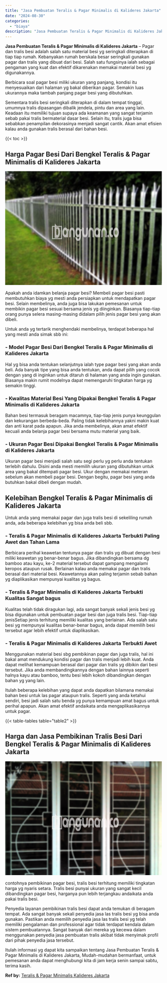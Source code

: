 ```yaml
---
title: "Jasa Pembuatan Teralis & Pagar Minimalis di Kalideres Jakarta"
date: "2024-08-30"
categories: 
  - "biaya"
description: "Jasa Pembuatan Teralis & Pagar Minimalis di Kalideres Jakarta. Itulah informasi yg dapat kita sampaikan tentang Jasa Pembuatan Teralis & Pagar Minimalis di K..."
---
```


**Jasa Pembuatan Teralis & Pagar Minimalis di Kalideres Jakarta** – Pagar dan tralis besi adalah salah satu material besi yg seringkali diterapkan di tiap tiap rumah. Kebanyakan rumah berskala besar seringkali gunakan pagar dan tralis yang dibuat dari besi. Salah satu fungsinya ialah sebagai pengaman yang kuat dan efektif dikarenakan memakai material besi yg digunakannya.

Berbicara soal pagar besi miliki ukuran yang panjang, kondisi itu menyesuaikan dari halaman yg bakal diberikan pagar. Semakin luas ukurannya maka tambah panjang pagar besi yang dibutuhkan.

Sementara tralis besi seringkali diterapkan di dalam tempat tinggal, umumnya tralis dipasangan dibalik jendela, pintu dan area yang lain. Keadaan itu memiliki tujuan supaya ada keamanan yang sangat terjamin sebab pakai tralis bermaterial dasar besi. Selain itu, tralis juga bisa sebabkan penampilan dekorasinya menjadi sangat cantik. Akan amat efisien kalau anda gunakan tralis berasal dari bahan besi.

{{< toc >}}

## Harga Pagar Besi Dari Bengkel Teralis & Pagar Minimalis di Kalideres Jakarta

![Jasa Pembuatan Teralis & Pagar Minimalis di Kalideres Jakarta](/images/pagar-minimalis-murah-34.png)

Apakah anda idamkan belanja pagar besi? Membeli pagar besi pasti membutuhkan biaya yg mesti anda persiapkan untuk mendapatkan pagar besi. Selain membelinya, anda juga bisa lakukan pemesanan untuk membikin pagar besi sesuai bersama jenis yg diinginkan. Biasanya tiap-tiap orang punya selera masing-masing didalam pilih jenis pagar besi yang akan dibeli.

Untuk anda yg tertarik menghendaki membelinya, terdapat beberapa hal yang mesti anda simak sbb ini:
### \- Model Pagar Besi Dari Bengkel Teralis & Pagar Minimalis di Kalideres Jakarta

Hal yg bisa anda tentukan selanjutnya ialah type pagar besi yang akan anda beli. Ada banyak tipe yang bisa anda tentukan, anda dapat pilih yang cocok dengan yang di inginkan untuk ditaruh di halaman yang anda ingin gunakan. Biasanya makin rumit modelnya dapat memengaruhi tingkatan harga yg semakin tinggi.

### \- Kwalitas Material Besi Yang Dipakai Bengkel Teralis & Pagar Minimalis di Kalideres Jakarta

Bahan besi termasuk beragam macamnya, tiap-tiap jenis punya keunggulan dan kekurangan berbeda-beda. Paling tidak kelebihannya yakni makin kuat dan anti karat pada apapun. Jika anda membelinya, akan amat efektif kecuali anda belanja pagar besi bersama mutu material yang baik.

### \- Ukuran Pagar Besi Dipakai Bengkel Teralis & Pagar Minimalis di Kalideres Jakarta

Ukuran pagar besi menjadi salah satu segi perlu yg perlu anda tentukan terlebih dahulu. Disini anda mesti memilih ukuran yang dibutuhkan untuk area yang bakal ditempati pagar besi. Ukur dengan memakai meteran sebelum akan membeli pagar besi. Dengan begitu, pagar besi yang anda butuhkan bakal dibeli dengan mudah.

## Kelebihan Bengkel Teralis & Pagar Minimalis di Kalideres Jakarta

Untuk anda yang memakai pagar dan juga tralis besi di sekeliling rumah anda, ada beberapa kelebihan yg bisa anda beli sbb.

### \- Teralis & Pagar Minimalis di Kalideres Jakarta Terbukti Paling Awet dan Tahan Lama

Berbicara perihal keawetan tentunya pagar dan tralis yg dibuat dengan besi miliki keawetan yg benar-benar bagus. Jika dibandingkan bersama dg bamboo atau kayu, ke-2 material tersebut dapat gampang mengalami keropos ataupun rusak. Berlainan kalau anda memakai pagar dan tralis berasal dari material besi. Keawetannya akan paling terjamin sebab bahan yg diaplikasikan mempunyai kualitas yg bagus.

### \- Teralis & Pagar Minimalis di Kalideres Jakarta Terbukti Kualitas Sangat bagus

Kualitas telah tidak diragukan lagi, ada sangat banyak sekali jenis besi yg bisa digunakan untuk pembuatan pagar besi dan juga tralis besi. Tiap-tiap jenisSetiap jenis terhitung memiliki kualitas yang berlainan. Ada salah satu besi yg mempunyai kualitas benar-benar bagus, anda dapat memilih besi tersebut agar lebih efektif untuk diaplikasikan.

### \- Teralis & Pagar Minimalis di Kalideres Jakarta Terbukti Awet

Menggunakan material besi sbg pembikinan pagar dan juga tralis, hal ini bakal amat mendukung kondisi pagar dan tralis menjadi lebih kuat. Anda dapat melihat kemampuan berasal dari pagar dan tralis yg dibikin dari besi tersebut. Jika anda membandingkannya dengan bahan lainnya seperti halnya kayu atau bamboo, tentu besi lebih kokoh dibandingkan dengan bahan yg yang lain.

Itulah beberapa kelebihan yang dapat anda dapatkan bilamana memakai bahan besi untuk las pagar ataupun tralis. Seperti yang anda ketahui sendiri, besi jadi salah satu benda yg punya kemampuan amat bagus untuk perihal apapun. Akan amat efektif andaikata anda mengaplikasikannya untuk pagar.

{{< table-tables table="table2" >}}

## Harga dan Jasa Pembikinan Tralis Besi Dari Bengkel Teralis & Pagar Minimalis di Kalideres Jakarta

![Jasa Pembuatan Teralis & Pagar Minimalis di Kalideres Jakarta](/images/teralis-minimalis-murah-28.png)

contohnya pembikinan pagar besi, tralis besi terhitung memiliki tingkatan harga yg nyaris setara. Tralis besi punyai ukuran yang sangat kecil dibandingkan pagar besi, harganya pun lebih terjangkau andaikata anda pakai tralis besi.

Penyedia layanan pembikinan tralis besi dapat anda temukan di beragam tempat. Ada sangat banyak sekali penyedia jasa las tralis besi yg bisa anda gunakan. Pastikan anda memilih penyedia jasa las tralis besi yg telah memiliki pengalaman dan professional agar tidak terdapat kendala dalam sistem pembuatannya. Sangat banyak dari mereka yg kecewa dalam menggunakan penyedia jasa pembuatan tralis akibat tidak menyimak profil dari pihak penyedia jasa tersebut.

Itulah informasi yg dapat kita sampaikan tentang Jasa Pembuatan Teralis & Pagar Minimalis di Kalideres Jakarta, Mudah-mudahan bermanfaat, untuk pemesanan anda dapat menghubungi kita di jam kerja senin sampai sabtu, terima kasih.

**Ref by:** [Teralis & Pagar Minimalis Kalideres Jakarta](https://id.wikipedia.org/wiki/Teralis)
